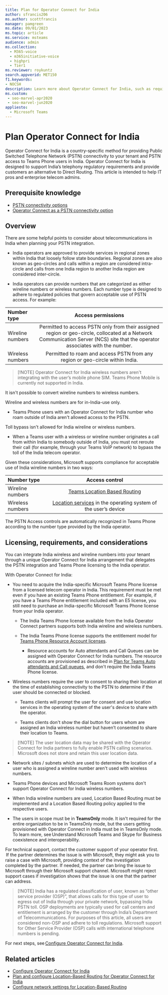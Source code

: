 ```yaml
---
title: Plan for Operator Connect for India
author: sfrancis206
ms.author: scottfrancis
manager: pamgreen
ms.date: 09/01/2023
ms.topic: article
ms.service: msteams
audience: admin
ms.collection: 
  - M365-voice
  - m365initiative-voice
  - highpri
  - Tier1
ms.reviewer: roykuntz
search.appverid: MET150
f1.keywords:
- NOCSH
description: Learn more about Operator Connect for India, such as requirements and planning for deployment.
ms.custom: 
 - seo-marvel-apr2020
 - seo-marvel-jun2020
appliesto: 
  - Microsoft Teams
---
```


# Plan Operator Connect for India

Operator Connect for India is a country-specific method for providing Public Switched Telephone Network (PSTN) connectivity to your tenant and PSTN access to Teams Phone users in India. Operator Connect for India is designed to support India’s telephony regulatory requirements and provide customers an alternative to Direct Routing. This article is intended to help IT pros and enterprise telecom admins.

## Prerequisite knowledge

- [PSTN connectivity options](pstn-connectivity.md)
- [Operator Connect as a PSTN connectivity option](operator-connect-plan.md)

## Overview

There are some helpful points to consider about telecommunications in India when planning your PSTN integration.

- India operators are approved to provide services in regional zones within India that loosely follow state boundaries. Regional zones are also known as geo-circles and calls within a region are considered intra-circle and calls from one India region to another India region are considered inter-circle.

- India operators can provide numbers that are categorized as either wireline numbers or wireless numbers. Each number type is designed to adhere to regulated policies that govern acceptable use of PSTN access. For example:

|**Number type**|**Access permissions**|
|:--- |:---: |
|Wireline numbers | Permitted to access PSTN only from their assigned region or geo-circle, collocated at a Network Communication Server (NCS) site that the operator associates with the number. |
|Wireless numbers | Permitted to roam and access PSTN from any region or geo-circle within India. |

>
> [!NOTE]
> Operator Connect for India wireless numbers aren't integrating with the user’s mobile phone SIM. Teams Phone Mobile is currently not supported in India.

It isn't possible to convert wireline numbers to wireless numbers.

Wireline and wireless numbers are for in-India-use only.

- Teams Phone users with an Operator Connect for India number who roam outside of India aren't allowed access to the PSTN.

Toll bypass isn't allowed for India wireline or wireless numbers.

- When a Teams user with a wireless or wireline number originates a call from within India to somebody outside of India, you must not reroute their call (for example, through your Teams VoIP network) to bypass the toll of the India telecom operator.

Given these considerations, Microsoft supports compliance for acceptable use of India wireline numbers in two ways:

|**Number type**|**Access control**|
|:--- |:---: |
|Wireline numbers | [Teams Location Based Routing](location-based-routing-india-plan.md) |
|Wireless numbers | [Location services](https://support.microsoft.com/windows/windows-location-service-and-privacy-3a8eee0a-5b0b-dc07-eede-2a5ca1c49088) in the operating system of the user’s device  |

The PSTN Access controls are automatically recognized in Teams Phone according to the number type provided by the India operator.

## Licensing, requirements, and considerations

You can integrate India wireless and wireline numbers into your tenant through a unique Operator Connect for India arrangement that delegates the PSTN integration and Teams Phone licensing to the India operator.

With Operator Connect for India:

- You need to acquire the India-specific Microsoft Teams Phone license from a licensed telecom operator in India. This requirement must be met even if you have an existing Teams Phone entitlement. For example, if you have a Teams Phone entitlement included with an E5 license, you still need to purchase an India-specific Microsoft Teams Phone license from your India operator.

  - The India Teams Phone license available from the India Operator Connect partners supports both India wireline and wireless numbers.
  - The India Teams Phone license supports the entitlement model for [Teams Phone Resource Account licenses](teams-add-on-licensing\virtual-user.md).

    - Resource accounts for Auto attendants and Call Queues can be assigned with Operator Connect for India numbers. The resource accounts are provisioned as described in [Plan for Teams Auto attendants and Call queues](plan-auto-attendant-call-queue.md), and don't require the India Teams Phone license.

- Wireless numbers require the user to consent to sharing their location at the time of establishing connectivity to the PSTN to determine if the user should be connected or blocked.

  - Teams clients will prompt the user for consent and use location services in the operating system of the user's device to share with the operator.

  - Teams clients don't show the dial button for users whom are assigned an India wireless number but haven’t consented to share their location to Teams.  

>
> [!NOTE]
> The user location data may be shared with the Operator Connect for India partners to fully enable PSTN calling scenarios. Microsoft does not store and retain this user location data.  

- Network sites / subnets which are used to determine the location of a user who is assigned a wireline number aren't used with wireless numbers.

- Teams Phone devices and Microsoft Teams Room systems don't support Operator Connect for India wireless numbers. 

- When India wireline numbers are used, Location Based Routing must be implemented and a Location Based Routing policy applied to the respective users.  

- The users in scope must be in **TeamsOnly** mode. It isn't required for the entire organization to be in TeamsOnly mode, but the users getting provisioned with Operator Connect in India must be in TeamsOnly mode. To learn more, see Understand Microsoft Teams and Skype for Business coexistence and interoperability. 

For technical support, contact the customer support of your operator first.  If the partner determines the issue is with Microsoft, they might ask you to raise a case with Microsoft, providing context of the investigation completed by the partner. If needed, the partner can bring the issue to Microsoft through their Microsoft support channel. Microsoft might reject support cases if investigation shows that the issue is one that the partner can address. 

>
> [!NOTE]
> India has a regulated classification of user, known as “other service provider (OSP)”, that allows calls for this type of user to egress out of India through your private network, bypassing India PSTN toll. OSP deployments are typically used for call centers and entitlement is arranged by the customer through India’s Department of Telecommunications. For purposes of this article, all users are considered non-OSP  and adhere to toll regulations. Microsoft support for Other Service Provider (OSP) calls with international telephone numbers is pending.

For next steps, see [Configure Operator Connect for India](operator-connect-india-configure.md).

## Related articles

- [Configure Operator Connect for India](operator-connect-india-configure.md)
- [Plan and configure Location-Based Routing for Operator Connect for India](location-based-routing-india-plan.md)
- [Configure network settings for Location-Based Routing](location-based-routing-configure-network-settings.md)